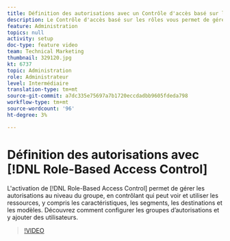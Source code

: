 ```yaml
---
title: Définition des autorisations avec un Contrôle d'accès basé sur les rôles
description: Le Contrôle d'accès basé sur les rôles vous permet de gérer les autorisations au niveau d’un groupe, en contrôlant qui peut voir et utiliser les ressources, y compris les caractéristiques, les segments, les destinations et les modèles. Découvrez comment configurer les groupes d’autorisations et y ajouter des utilisateurs.
feature: Administration
topics: null
activity: setup
doc-type: feature video
team: Technical Marketing
thumbnail: 329120.jpg
kt: 6737
topic: Administration
role: Administrateur
level: Intermédiaire
translation-type: tm+mt
source-git-commit: a7dc335e75697a7b1720eccdadbb9605fdeda798
workflow-type: tm+mt
source-wordcount: '96'
ht-degree: 3%

---
```



# Définition des autorisations avec [!DNL Role-Based Access Control]

L&#39;activation de [!DNL Role-Based Access Control] permet de gérer les autorisations au niveau du groupe, en contrôlant qui peut voir et utiliser les ressources, y compris les caractéristiques, les segments, les destinations et les modèles. Découvrez comment configurer les groupes d’autorisations et y ajouter des utilisateurs.

>[!VIDEO](https://video.tv.adobe.com/v/329120/?quality=12&learn=on)
